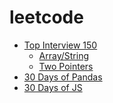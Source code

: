 # leetcode


* [Top Interview 150](https://github.com/Pereyro/leetcode/tree/master/top_interview_150)
  * [Array/String](https://github.com/Pereyro/leetcode/blob/master/top_interview_150/array_and_string.ipynb)
  * [Two Pointers]()
* [30 Days of Pandas]()
* [30 Days of JS]()
